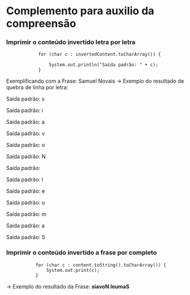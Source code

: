 # Complemento para auxilio da compreensão


### Imprimir o conteúdo invertido letra por letra
```            
            for (char c : invertedContent.toCharArray()) {

                System.out.println("Saída padrão: " + c);
            }
 ```

Exemplificando com a Frase: Samuel Novais
-> Exemplo do resultado de quebra de linha por letra:


Saída padrão: s


Saída padrão: i


Saída padrão: a


Saída padrão: v


Saída padrão: o


Saída padrão: N


Saída padrão:  


Saída padrão: l


Saída padrão: e


Saída padrão: u


Saída padrão: m


Saída padrão: a


Saída padrão: S



### Imprimir o conteúdo invertido a frase por completo

 ```
            for (char c : content.toString().toCharArray()) {
                System.out.print(c);
            }
```
-> Exemplo do resultado da Frase: **siavoN leumaS** 
            
